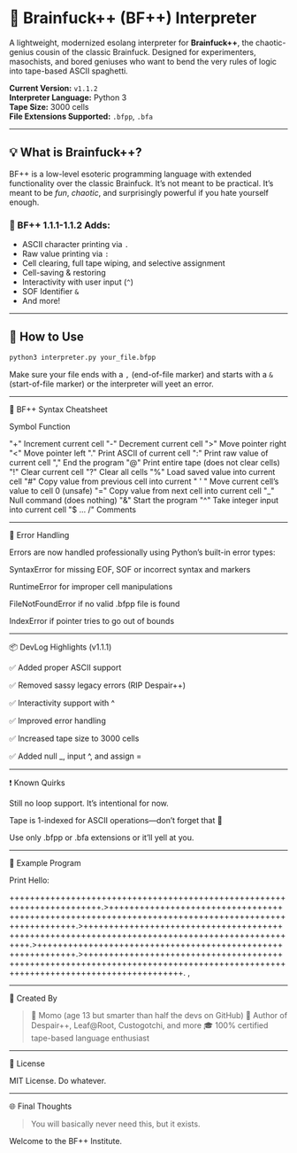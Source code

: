 # 🧠 Brainfuck++ (BF++) Interpreter

A lightweight, modernized esolang interpreter for **Brainfuck++**, the chaotic-genius cousin of the classic Brainfuck. Designed for experimenters, masochists, and bored geniuses who want to bend the very rules of logic into tape-based ASCII spaghetti.

**Current Version:** `v1.1.2`  
**Interpreter Language:** Python 3  
**Tape Size:** 3000 cells  
**File Extensions Supported:** `.bfpp`, `.bfa`

---

## 💡 What is Brainfuck++?

BF++ is a low-level esoteric programming language with extended functionality over the classic Brainfuck. It’s not meant to be practical. It’s meant to be *fun*, *chaotic*, and surprisingly powerful if you hate yourself enough.

### 👾 BF++ 1.1.1-1.1.2 Adds:

- ASCII character printing via `.`
- Raw value printing via `:`
- Cell clearing, full tape wiping, and selective assignment
- Cell-saving & restoring
- Interactivity with user input (`^`)
- SOF Identifier `&`
- And more!

---

## 🔧 How to Use

```bash
python3 interpreter.py your_file.bfpp
```

Make sure your file ends with a `,` (end-of-file marker) and starts with a `&` (start-of-file marker) or the interpreter will yeet an error.


---

🧠 BF++ Syntax Cheatsheet

Symbol Function

"+" Increment current cell
"-" Decrement current cell
">" Move pointer right
"<" Move pointer left
"." Print ASCII of current cell
":" Print raw value of current cell
"," End the program
"@" Print entire tape (does not clear cells)
"!" Clear current cell
"?" Clear all cells
"%" Load saved value into current cell
"#" Copy value from previous cell into current
" ' " Move current cell’s value to cell 0 (unsafe)
"=" Copy value from next cell into current cell
"_" Null command (does nothing)
"&" Start the program
"^" Take integer input into current cell
"$ ... /" Comments



---

🚨 Error Handling

Errors are now handled professionally using Python’s built-in error types:

SyntaxError for missing EOF, SOF or incorrect syntax and markers

RuntimeError for improper cell manipulations

FileNotFoundError if no valid .bfpp file is found

IndexError if pointer tries to go out of bounds



---

📦 DevLog Highlights (v1.1.1)

✅ Added proper ASCII support

✅ Removed sassy legacy errors (RIP Despair++)

✅ Interactivity support with ^

✅ Improved error handling

✅ Increased tape size to 3000 cells

✅ Added null _, input ^, and assign =



---

❗ Known Quirks

Still no loop support. It’s intentional for now.

Tape is 1-indexed for ASCII operations—don’t forget that 😤

Use only .bfpp or .bfa extensions or it’ll yell at you.



---

🧠 Example Program

Print Hello:

++++++++++++++++++++++++++++++++++++++++++++++++++++++++++++++++++++++++.>+++++++++++++++++++++++++++++++++++++++++++++++++++++++++++++++++++++++++++++++++++++++++++++++++++++.>+++++++++++++++++++++++++++++++++++++++++++++++++++++++++++++++++++++++++++++++++++++++++++++++++.>+++++++++++++++++++++++++++++++++++++++++++++++++++++++++++++.>+++++++++++++++++++++++++++++++++++++++++++++++++++++++++++++++++++++++++++++++++++++++++++++++++++++++++++++++++++++++++++++++.
,


---

🤘 Created By

> 🧠 Momo (age 13 but smarter than half the devs on GitHub)
🧪 Author of Despair++, Leaf@Root, Custogotchi, and more
🎓 100% certified tape-based language enthusiast




---

📜 License

MIT License. Do whatever.


---

🌐 Final Thoughts

> You will basically never need this, but it exists.



Welcome to the BF++ Institute.
